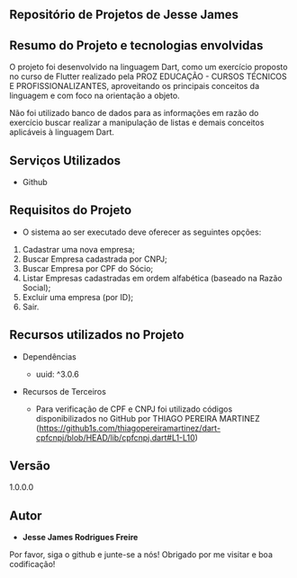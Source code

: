 
## Repositório de Projetos de Jesse James


## Resumo do Projeto e tecnologias envolvidas

O projeto foi desenvolvido na linguagem Dart, como um exercício proposto no curso de Flutter realizado pela PROZ EDUCAÇÃO - CURSOS TÉCNICOS E PROFISSIONALIZANTES, aproveitando os principais conceitos da linguagem e com foco na orientação a objeto.

Não foi utilizado banco de dados para as informações em razão do exercício buscar realizar a manipulação de listas e demais conceitos aplicáveis à linguagem Dart.

## Serviços Utilizados

* Github

## Requisitos do Projeto

* O sistema ao ser executado deve oferecer as seguintes opções:
1.	Cadastrar uma nova empresa;
2.	Buscar Empresa cadastrada por CNPJ;
3.	Buscar Empresa por CPF do Sócio;
4.	Listar Empresas cadastradas em ordem alfabética (baseado na Razão Social);
5.	Excluir uma empresa (por ID);
6.	Sair.

## Recursos utilizados no Projeto

* Dependências
  - uuid: ^3.0.6
  
* Recursos de Terceiros
  - Para verificação de CPF e CNPJ foi utilizado códigos disponibilizados no GitHub por THIAGO PEREIRA MARTINEZ
    (https://github1s.com/thiagopereiramartinez/dart-cpfcnpj/blob/HEAD/lib/cpfcnpj.dart#L1-L10)    
 
  
 ## Versão

  1.0.0.0


 ## Autor

 * **Jesse James Rodrigues Freire**
  
 Por favor, siga o github e junte-se a nós!
 Obrigado por me visitar e boa codificação!

